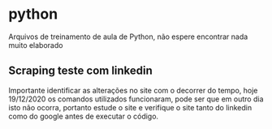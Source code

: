 # python
Arquivos de treinamento de aula de Python, não espere encontrar nada muito elaborado

## Scraping teste com linkedin
Importante identificar as alterações no site com o decorrer do tempo, hoje 19/12/2020 os comandos utilizados funcionaram,
pode ser que em outro dia isto não ocorra, portanto estude o site e verifique o site tanto do linkedin como do google antes de executar o código.

